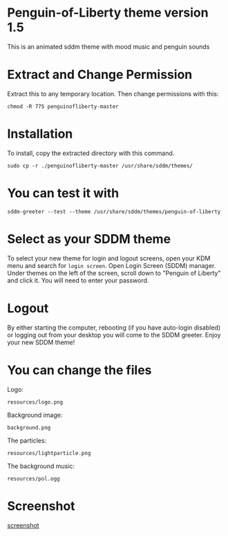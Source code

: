 # Penguin-of-Liberty theme version 1.5

This is an animated sddm theme with mood music and penguin sounds

# Extract and Change Permission

Extract this to any temporary location. Then change permissions with this:

    chmod -R 775 penguinofliberty-master
    
# Installation

To install, copy the extracted directory with this command.
    
    sudo cp -r ./penguinofliberty-master /usr/share/sddm/themes/

# You can test it with

    sddm-greeter --test --theme /usr/share/sddm/themes/penguin-of-liberty

# Select as your SDDM theme

To select your new theme for login and logout screens, open your KDM menu and search for <code>login screen</code>. Open 
Login Screen (SDDM) manager. Under themes on the left of the screen, scroll down to "Penguin of Liberty" and click it. You will need to enter your password.

# Logout

By either starting the computer, rebooting (if you have auto-login disabled) or logging out from your desktop you will come to the SDDM greeter. Enjoy your new SDDM theme!

# You can change the files

Logo:

    resources/logo.png

Background image:

    background.png
    
The particles:

    resources/lightparticle.png
    
The background music:

    resources/pol.ogg
    
# Screenshot
    
[screenshot](screenshot.jpg)

